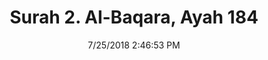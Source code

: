 ---
title       : "Surah 2. Al-Baqara, Ayah 184"
date        : 7/25/2018 2:46:53 PM
draft       : false
type        : "quran"
layout      : "compare"
BookCode    : "CMP"
SurahNumber : "2"
AyahNumber  : "184"
TotalAyah   : "286"
---